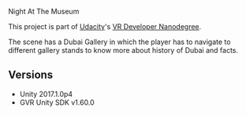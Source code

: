 Night At The Museum

This project is part of [Udacity](https://www.udacity.com "Udacity - Be in demand")'s [VR Developer Nanodegree](https://www.udacity.com/course/vr-developer-nanodegree--nd017).

The scene has a Dubai Gallery in which the player has to navigate to different gallery stands to know more about history of Dubai and facts.

## Versions
- Unity 2017.1.0p4
- GVR Unity SDK v1.60.0
